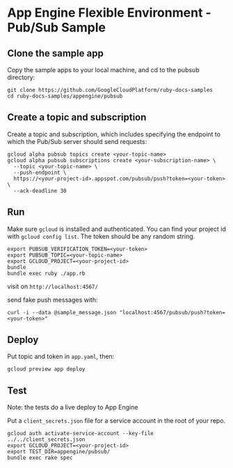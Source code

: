 # App Engine Flexible Environment - Pub/Sub Sample

## Clone the sample app

Copy the sample apps to your local machine, and cd to the pubsub directory:

```
git clone https://github.com/GoogleCloudPlatform/ruby-docs-samples
cd ruby-docs-samples/appengine/pubsub
```

## Create a topic and subscription

Create a topic and subscription, which includes specifying the
endpoint to which the Pub/Sub server should send requests:

```
gcloud alpha pubsub topics create <your-topic-name>
gcloud alpha pubsub subscriptions create <your-subscription-name> \
  --topic <your-topic-name> \
  --push-endpoint \
  https://<your-project-id>.appspot.com/pubsub/push?token=<your-token> \
  --ack-deadline 30
```



## Run

Make sure `gcloud` is installed and authenticated. You can find your
project id with `gcloud config list`. The token should be any random
string.

```
export PUBSUB_VERIFICATION_TOKEN=<your-token>
export PUBSUB_TOPIC=<your-topic-name>
export GCLOUD_PROJECT=<your-project-id>
bundle
bundle exec ruby ./app.rb
```

visit on `http://localhost:4567/`

send fake push messages with:

```
curl -i --data @sample_message.json "localhost:4567/pubsub/push?token=<your-token>"
```


## Deploy

Put topic and token in `app.yaml`, then:

```
gcloud preview app deploy
```

## Test

Note: the tests do a live deploy to App Engine

Put a `client_secrets.json` file for a service account in the root of
your repo.

```
gcloud auth activate-service-account --key-file ../../client_secrets.json
export GCLOUD_PROJECT=<your-project-id>
export TEST_DIR=appengine/pubsub/
bundle exec rake spec
```
